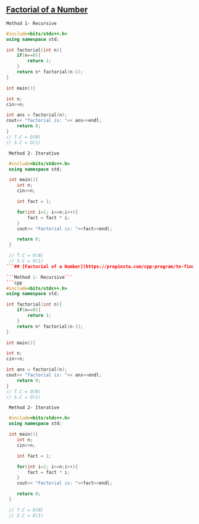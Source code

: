 ## [Factorial of a Number](https://prepinsta.com/cpp-program/to-find-the-factorial-of-a-number/)

```Method 1- Recursive```
```cpp
#include<bits/stdc++.h>
using namespace std;

int factorial(int n){
    if(n==0){
        return 1;
    }
    return n* factorial(n-1);
}

int main(){

int n;
cin>>n;

int ans = factorial(n);
cout<< "factorial is: "<< ans<<endl;
    return 0;
}
// T.C = O(N)
// S.C = O(1)
```
``` Method 2- Iterative```
```cpp
 #include<bits/stdc++.h>
 using namespace std;

 int main(){
    int n;
    cin>>n;

    int fact = 1;

    for(int i=1; i<=n;i++){
        fact = fact * i;
    }
    cout<< "Factorial is: "<<fact<<endl;

    return 0;
 }

 // T.C = O(N)
 // S.C = O(1)
```## [Factorial of a Number](https://prepinsta.com/cpp-program/to-find-the-factorial-of-a-number/)

```Method 1- Recursive```
```cpp
#include<bits/stdc++.h>
using namespace std;

int factorial(int n){
    if(n==0){
        return 1;
    }
    return n* factorial(n-1);
}

int main(){

int n;
cin>>n;

int ans = factorial(n);
cout<< "factorial is: "<< ans<<endl;
    return 0;
}
// T.C = O(N)
// S.C = O(1)
```
``` Method 2- Iterative```
```cpp
 #include<bits/stdc++.h>
 using namespace std;

 int main(){
    int n;
    cin>>n;

    int fact = 1;

    for(int i=1; i<=n;i++){
        fact = fact * i;
    }
    cout<< "Factorial is: "<<fact<<endl;

    return 0;
 }

 // T.C = O(N)
 // S.C = O(1)
```